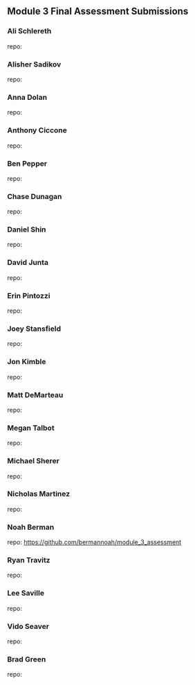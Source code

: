 ## Module 3 Final Assessment Submissions

### Ali Schlereth
repo:

### Alisher Sadikov
repo:

### Anna Dolan
repo:

### Anthony Ciccone
repo:

### Ben Pepper
repo:

### Chase Dunagan
repo:

### Daniel Shin
repo:

### David Junta
repo:

### Erin Pintozzi
repo:

### Joey Stansfield
repo:

### Jon Kimble
repo:

### Matt DeMarteau
repo:

### Megan Talbot
repo:

### Michael Sherer
repo:

### Nicholas Martinez
repo:

### Noah Berman
repo: https://github.com/bermannoah/module_3_assessment

### Ryan Travitz
repo:

### Lee Saville
repo:

### Vido Seaver
repo:

### Brad Green
repo:
